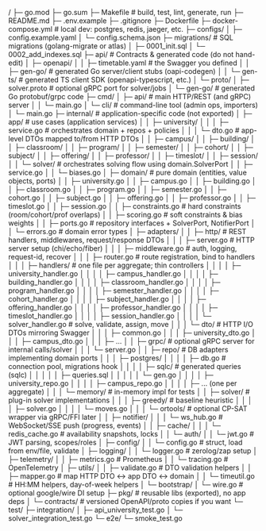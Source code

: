 /
├─ go.mod
├─ go.sum
├─ Makefile                         # build, test, lint, generate, run
├─ README.md
├─ .env.example
├─ .gitignore
├─ Dockerfile
├─ docker-compose.yml               # local dev: postgres, redis, jaeger, etc.
├─ configs/
│  ├─ config.example.yaml
│  └─ config.schema.json
├─ migrations/                      # SQL migrations (golang-migrate or atlas)
│  ├─ 0001_init.sql
│  └─ 0002_add_indexes.sql
├─ api/                             # Contracts & generated code (do not hand-edit)
│  ├─ openapi/
│  │  ├─ timetable.yaml            # the Swagger you defined
│  │  ├─ gen-go/                   # generated Go server/client stubs (oapi-codegen)
│  │  └─ gen-ts/                   # generated TS client SDK (openapi-typescript, etc.)
│  └─ proto/
│     ├─ solver.proto              # optional gRPC port for solver/jobs
│     └─ gen-go/                   # generated Go protobuf/grpc code
├─ cmd/
│  ├─ api/                         # main HTTP/REST (and gRPC) server
│  │  └─ main.go
│  └─ cli/                         # command-line tool (admin ops, importers)
│     └─ main.go
├─ internal/                       # application-specific code (not exported)
│  ├─ app/                         # use cases (application services)
│  │  ├─ university/
│  │  │  ├─ service.go            # orchestrates domain + repos + policies
│  │  │  └─ dto.go                # app-level DTOs mapped to/from HTTP DTOs
│  │  ├─ campus/
│  │  ├─ building/
│  │  ├─ classroom/
│  │  ├─ program/
│  │  ├─ semester/
│  │  ├─ cohort/
│  │  ├─ subject/
│  │  ├─ offering/
│  │  ├─ professor/
│  │  ├─ timeslot/
│  │  ├─ session/
│  │  └─ solver/                  # orchestrates solving flow using domain.SolverPort
│  │     ├─ service.go
│  │     └─ biases.go
│  ├─ domain/                      # pure domain (entities, value objects, ports)
│  │  ├─ university.go
│  │  ├─ campus.go
│  │  ├─ building.go
│  │  ├─ classroom.go
│  │  ├─ program.go
│  │  ├─ semester.go
│  │  ├─ cohort.go
│  │  ├─ subject.go
│  │  ├─ offering.go
│  │  ├─ professor.go
│  │  ├─ timeslot.go
│  │  ├─ session.go
│  │  ├─ constraints.go           # hard constraints (room/cohort/prof overlaps)
│  │  ├─ scoring.go               # soft constraints & bias weights
│  │  ├─ ports.go                 # repository interfaces + SolverPort, NotifierPort
│  │  └─ errors.go                # domain error types
│  ├─ adapters/
│  │  ├─ http/                    # REST handlers, middlewares, request/response DTOs
│  │  │  ├─ server.go             # HTTP server setup (chi/echo/fiber)
│  │  │  ├─ middleware.go         # auth, logging, request-id, recover
│  │  │  ├─ router.go             # route registration, bind to handlers
│  │  │  ├─ handlers/             # one file per aggregate; thin controllers
│  │  │  │  ├─ university_handler.go
│  │  │  │  ├─ campus_handler.go
│  │  │  │  ├─ building_handler.go
│  │  │  │  ├─ classroom_handler.go
│  │  │  │  ├─ program_handler.go
│  │  │  │  ├─ semester_handler.go
│  │  │  │  ├─ cohort_handler.go
│  │  │  │  ├─ subject_handler.go
│  │  │  │  ├─ offering_handler.go
│  │  │  │  ├─ professor_handler.go
│  │  │  │  ├─ timeslot_handler.go
│  │  │  │  ├─ session_handler.go
│  │  │  │  └─ solver_handler.go   # solve, validate, assign, move
│  │  │  └─ dto/                   # HTTP I/O DTOs mirroring Swagger
│  │  │     ├─ common.go
│  │  │     ├─ university_dto.go
│  │  │     ├─ campus_dto.go
│  │  │     ├─ ...
│  │  ├─ grpc/                     # optional gRPC server for internal calls/solver
│  │  │  └─ server.go
│  │  ├─ repo/                     # DB adapters implementing domain ports
│  │  │  ├─ postgres/
│  │  │  │  ├─ db.go              # connection pool, migrations hook
│  │  │  │  ├─ sqlc/              # generated queries (sqlc)
│  │  │  │  │  ├─ queries.sql
│  │  │  │  │  └─ gen.go
│  │  │  │  ├─ university_repo.go
│  │  │  │  ├─ campus_repo.go
│  │  │  │  ├─ ... (one per aggregate)
│  │  │  └─ memory/               # in-memory impl for tests
│  │  ├─ solver/                   # plug-in solver implementations
│  │  │  ├─ greedy/               # baseline heuristic
│  │  │  │  ├─ solver.go
│  │  │  │  └─ moves.go
│  │  │  └─ ortools/              # optional CP-SAT wrapper via gRPC/FFI later
│  │  ├─ notifier/
│  │  │  └─ ws_hub.go             # WebSocket/SSE push (progress, events)
│  │  ├─ cache/
│  │  │  └─ redis_cache.go        # availability snapshots, locks
│  │  └─ auth/
│  │     └─ jwt.go                # JWT parsing, scopes/roles
│  ├─ config/
│  │  └─ config.go                # struct, load from env/file, validate
│  ├─ logging/
│  │  └─ logger.go                # zerolog/zap setup
│  ├─ telemetry/
│  │  ├─ metrics.go               # Prometheus
│  │  └─ tracing.go               # OpenTelemetry
│  ├─ utils/
│  │  ├─ validate.go              # DTO validation helpers
│  │  ├─ mapper.go                # map HTTP DTO ↔ app DTO ↔ domain
│  │  └─ timeutil.go              # HH:MM helpers, day-of-week helpers
│  └─ bootstrap/
│     └─ wire.go                  # optional google/wire DI setup
├─ pkg/                           # reusable libs (exported), no app deps
│  └─ contracts/                  # versioned OpenAPI/proto copies if you want
└─ test/
   ├─ integration/
   │  ├─ api_university_test.go
   │  └─ solver_integration_test.go
   └─ e2e/
      └─ smoke_test.go

